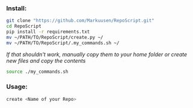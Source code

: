 ### Install:
```bash
git clone "https://github.com/Markuusen/RepoScript.git"
cd RepoScript
pip install -r requirements.txt
mv ~/PATH/TO/RepoScript/create.py ~/
mv ~/PATH/TO/RepoScript/.my_commands.sh ~/
```

*If that shouldn't work, manually copy them to your home folder or create new files and copy the contents*

```bash
source ./my_commands.sh
```

### Usage:
```bash
create <Name of your Repo>
```
